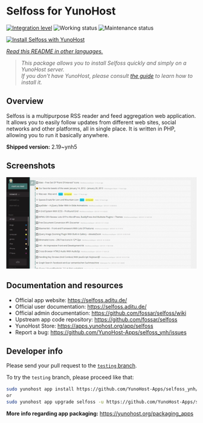<!--
N.B.: This README was automatically generated by <https://github.com/YunoHost/apps/tree/master/tools/readme_generator>
It shall NOT be edited by hand.
-->

# Selfoss for YunoHost

[![Integration level](https://dash.yunohost.org/integration/selfoss.svg)](https://ci-apps.yunohost.org/ci/apps/selfoss/) ![Working status](https://ci-apps.yunohost.org/ci/badges/selfoss.status.svg) ![Maintenance status](https://ci-apps.yunohost.org/ci/badges/selfoss.maintain.svg)

[![Install Selfoss with YunoHost](https://install-app.yunohost.org/install-with-yunohost.svg)](https://install-app.yunohost.org/?app=selfoss)

*[Read this README in other languages.](./ALL_README.md)*

> *This package allows you to install Selfoss quickly and simply on a YunoHost server.*  
> *If you don't have YunoHost, please consult [the guide](https://yunohost.org/install) to learn how to install it.*

## Overview

Selfoss is a multipurpose RSS reader and feed aggregation web application. It allows you to easily follow updates from different web sites, social networks and other platforms, all in single place. It is written in PHP, allowing you to run it basically anywhere.


**Shipped version:** 2.19~ynh5

## Screenshots

![Screenshot of Selfoss](./doc/screenshots/screenshot1.png)

## Documentation and resources

- Official app website: <https://selfoss.aditu.de/>
- Official user documentation: <https://selfoss.aditu.de/>
- Official admin documentation: <https://github.com/fossar/selfoss/wiki>
- Upstream app code repository: <https://github.com/fossar/selfoss>
- YunoHost Store: <https://apps.yunohost.org/app/selfoss>
- Report a bug: <https://github.com/YunoHost-Apps/selfoss_ynh/issues>

## Developer info

Please send your pull request to the [`testing` branch](https://github.com/YunoHost-Apps/selfoss_ynh/tree/testing).

To try the `testing` branch, please proceed like that:

```bash
sudo yunohost app install https://github.com/YunoHost-Apps/selfoss_ynh/tree/testing --debug
or
sudo yunohost app upgrade selfoss -u https://github.com/YunoHost-Apps/selfoss_ynh/tree/testing --debug
```

**More info regarding app packaging:** <https://yunohost.org/packaging_apps>
